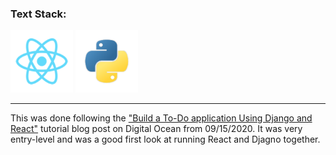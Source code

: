 ### Text Stack:
<p>
  <img height="100" src="https://raw.githubusercontent.com/github/explore/80688e429a7d4ef2fca1e82350fe8e3517d3494d/topics/react/react.png?sanitize=true">
  <img height="100" src="https://raw.githubusercontent.com/github/explore/80688e429a7d4ef2fca1e82350fe8e3517d3494d/topics/python/python.png?sanitize=true">
 </p>

---

This was done following the <a href="https://www.google.com/url?sa=t&rct=j&q=&esrc=s&source=web&cd=&cad=rja&uact=8&ved=2ahUKEwig2YuBw4HyAhV-TDABHRCcAu4QFjAAegQIBhAD&url=https%3A%2F%2Fwww.digitalocean.com%2Fcommunity%2Ftutorials%2Fbuild-a-to-do-application-using-django-and-react&usg=AOvVaw2824Bo3vjDIXdrHq5T8BEa">"Build a To-Do application Using Django and React"</a> tutorial blog post on Digital Ocean from 09/15/2020.  It was very entry-level and was a good first look at running React and Djagno together.
